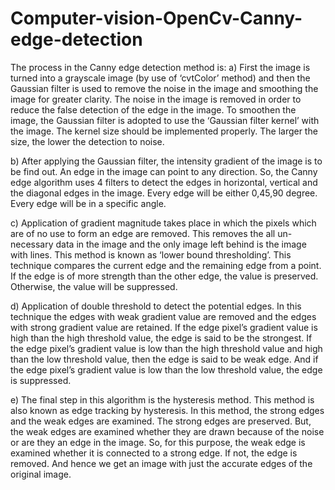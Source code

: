 # Computer-vision-OpenCv-Canny-edge-detection

The process in the Canny edge detection method is:
a) First the image is turned into a grayscale image (by use of ‘cvtColor’
method) and then the Gaussian filter is used to remove the noise in the 
image and smoothing the image for greater clarity. The noise in the image 
is removed in order to reduce the false detection of the edge in the image. 
To smoothen the image, the Gaussian filter is adopted to use the 
‘Gaussian filter kernel’ with the image. The kernel size should be 
implemented properly. The larger the size, the lower the detection to 
noise.

b) After applying the Gaussian filter, the intensity gradient of the image is 
to be find out. An edge in the image can point to any direction. So, the 
Canny edge algorithm uses 4 filters to detect the edges in horizontal, 
vertical and the diagonal edges in the image. Every edge will be either 
0,45,90 degree. Every edge will be in a specific angle.

c) Application of gradient magnitude takes place in which the pixels which 
are of no use to form an edge are removed. This removes the all un-
necessary data in the image and the only image left behind is the image 
with lines. This method is known as ‘lower bound thresholding’. This 
technique compares the current edge and the remaining edge from a point. 
If the edge is of more strength than the other edge, the value is preserved. 
Otherwise, the value will be suppressed. 

d) Application of double threshold to detect the potential edges. In this 
technique the edges with weak gradient value are removed and the edges 
with strong gradient value are retained. If the edge pixel’s gradient value 
is high than the high threshold value, the edge is said to be the strongest. 
If the edge pixel’s gradient value is low than the high threshold value and 
high than the low threshold value, then the edge is said to be weak edge. 
And if the edge pixel’s gradient value is low than the low threshold value, 
the edge is suppressed. 

e) The final step in this algorithm is the hysteresis method. This method is 
also known as edge tracking by hysteresis. In this method, the strong 
edges and the weak edges are examined. The strong edges are preserved. 
But, the weak edges are examined whether they are drawn because of the 
noise or are they an edge in the image. So, for this purpose, the weak edge
is examined whether it is connected to a strong edge. If not, the edge is 
removed. And hence we get an image with just the accurate edges of the 
original image.

